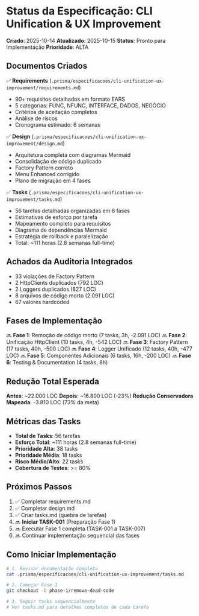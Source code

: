 # Status da Especificação: CLI Unification & UX Improvement

**Criado**: 2025-10-14
**Atualizado**: 2025-10-15
**Status**: Pronto para Implementação
**Prioridade**: ALTA

## Documentos Criados

✅ **Requirements** (`.prisma/especificacoes/cli-unification-ux-improvement/requirements.md`)
- 90+ requisitos detalhados em formato EARS
- 5 categorias: FUNC, NFUNC, INTERFACE, DADOS, NEGÓCIO
- Critérios de aceitação completos
- Análise de riscos
- Cronograma estimado: 6 semanas

✅ **Design** (`.prisma/especificacoes/cli-unification-ux-improvement/design.md`)
- Arquitetura completa com diagramas Mermaid
- Consolidação de código duplicado
- Factory Pattern correto
- Menu Enhanced corrigido
- Plano de migração em 4 fases

✅ **Tasks** (`.prisma/especificacoes/cli-unification-ux-improvement/tasks.md`)
- 56 tarefas detalhadas organizadas em 6 fases
- Estimativas de esforço por tarefa
- Mapeamento completo para requisitos
- Diagrama de dependências Mermaid
- Estratégia de rollback e paralelização
- Total: ~111 horas (2.8 semanas full-time)

## Achados da Auditoria Integrados

- 33 violações de Factory Pattern
- 2 HttpClients duplicados (792 LOC)
- 2 Loggers duplicados (827 LOC)
- 8 arquivos de código morto (2.091 LOC)
- 67 valores hardcoded

## Fases de Implementação

🔜 **Fase 1**: Remoção de código morto (7 tasks, 3h, -2.091 LOC)
🔜 **Fase 2**: Unificação HttpClient (10 tasks, 4h, -542 LOC)
🔜 **Fase 3**: Factory Pattern (17 tasks, 40h, -500 LOC)
🔜 **Fase 4**: Logger Unificado (12 tasks, 40h, -477 LOC)
🔜 **Fase 5**: Componentes Adicionais (6 tasks, 16h, -200 LOC)
🔜 **Fase 6**: Testing & Documentation (4 tasks, 8h)

## Redução Total Esperada

**Antes**: ~22.000 LOC
**Depois**: ~16.800 LOC (-23%)
**Redução Conservadora Mapeada**: -3.810 LOC (73% da meta)

## Métricas das Tasks

- **Total de Tasks**: 56 tarefas
- **Esforço Total**: ~111 horas (2.8 semanas full-time)
- **Prioridade Alta**: 38 tasks
- **Prioridade Média**: 18 tasks
- **Risco Médio/Alto**: 22 tasks
- **Cobertura de Testes**: >= 80%

## Próximos Passos

1. ✅ Completar requirements.md
2. ✅ Completar design.md
3. ✅ Criar tasks.md (quebra de tarefas)
4. 🔜 **Iniciar TASK-001** (Preparação Fase 1)
5. 🔜 Executar Fase 1 completa (TASK-001 a TASK-007)
6. 🔜 Continuar implementação sequencial das fases

## Como Iniciar Implementação

```bash
# 1. Revisar documentação completa
cat .prisma/especificacoes/cli-unification-ux-improvement/tasks.md

# 2. Começar Fase 1
git checkout -b phase-1/remove-dead-code

# 3. Seguir tasks sequencialmente
# Ver tasks.md para detalhes completos de cada tarefa
```
